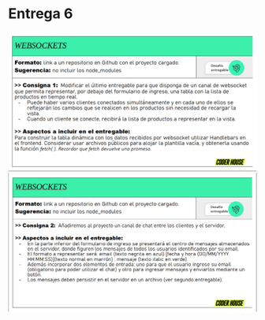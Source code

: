 # Entrega 6

![Ejercicio redactado](./Pics/entrega-6-imagen-1.png)
![Ejercicio redactado](./Pics/entrega-6-imagen-2.png)
<!-- ![Ejemplo de GET api/productos](./Pics/entrega-4-imagen-4.png)
![Ejemplo de GET api/productos/:id](./Pics/entrega-4-imagen-5.png)
![Ejemplo de POST en Postman](./Pics/entrega-4-imagen-6.png)
![Ejemplo de POST en formulario](./Pics/entrega-4-imagen-7.png) -->
